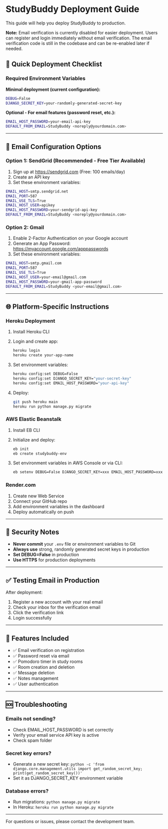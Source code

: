 # StudyBuddy Deployment Guide

This guide will help you deploy StudyBuddy to production.

**Note:** Email verification is currently disabled for easier deployment. Users can register and login immediately without email verification. The email verification code is still in the codebase and can be re-enabled later if needed.

## 🚀 Quick Deployment Checklist

### Required Environment Variables

**Minimal deployment (current configuration):**

```bash
DEBUG=False
DJANGO_SECRET_KEY=your-randomly-generated-secret-key
```

**Optional - For email features (password reset, etc.):**

```bash
EMAIL_HOST_PASSWORD=your-email-api-key
DEFAULT_FROM_EMAIL=StudyBuddy <noreply@yourdomain.com>
```

---

## 📧 Email Configuration Options

### Option 1: SendGrid (Recommended - Free Tier Available)

1. Sign up at https://sendgrid.com (Free: 100 emails/day)
2. Create an API key
3. Set these environment variables:

```bash
EMAIL_HOST=smtp.sendgrid.net
EMAIL_PORT=587
EMAIL_USE_TLS=True
EMAIL_HOST_USER=apikey
EMAIL_HOST_PASSWORD=your-sendgrid-api-key
DEFAULT_FROM_EMAIL=StudyBuddy <noreply@yourdomain.com>
```

### Option 2: Gmail

1. Enable 2-Factor Authentication on your Google account
2. Generate an App Password: https://myaccount.google.com/apppasswords
3. Set these environment variables:

```bash
EMAIL_HOST=smtp.gmail.com
EMAIL_PORT=587
EMAIL_USE_TLS=True
EMAIL_HOST_USER=your-email@gmail.com
EMAIL_HOST_PASSWORD=your-gmail-app-password
DEFAULT_FROM_EMAIL=StudyBuddy <your-email@gmail.com>
```

---

## 🌐 Platform-Specific Instructions

### Heroku Deployment

1. Install Heroku CLI
2. Login and create app:
   ```bash
   heroku login
   heroku create your-app-name
   ```

3. Set environment variables:
   ```bash
   heroku config:set DEBUG=False
   heroku config:set DJANGO_SECRET_KEY="your-secret-key"
   heroku config:set EMAIL_HOST_PASSWORD="your-api-key"
   ```

4. Deploy:
   ```bash
   git push heroku main
   heroku run python manage.py migrate
   ```

### AWS Elastic Beanstalk

1. Install EB CLI
2. Initialize and deploy:
   ```bash
   eb init
   eb create studybuddy-env
   ```

3. Set environment variables in AWS Console or via CLI:
   ```bash
   eb setenv DEBUG=False DJANGO_SECRET_KEY=xxx EMAIL_HOST_PASSWORD=xxx
   ```

### Render.com

1. Create new Web Service
2. Connect your GitHub repo
3. Add environment variables in the dashboard
4. Deploy automatically on push

---

## 🔐 Security Notes

- **Never commit** your `.env` file or environment variables to Git
- **Always use** strong, randomly generated secret keys in production
- **Set DEBUG=False** in production
- **Use HTTPS** for production deployments

---

## ✅ Testing Email in Production

After deployment:

1. Register a new account with your real email
2. Check your inbox for the verification email
3. Click the verification link
4. Login successfully

---

## 📝 Features Included

- ✅ Email verification on registration
- ✅ Password reset via email
- ✅ Pomodoro timer in study rooms
- ✅ Room creation and deletion
- ✅ Message deletion
- ✅ Notes management
- ✅ User authentication

---

## 🆘 Troubleshooting

### Emails not sending?
- Check EMAIL_HOST_PASSWORD is set correctly
- Verify your email service API key is active
- Check spam folder

### Secret key errors?
- Generate a new secret key: `python -c 'from django.core.management.utils import get_random_secret_key; print(get_random_secret_key())'`
- Set it as DJANGO_SECRET_KEY environment variable

### Database errors?
- Run migrations: `python manage.py migrate`
- In Heroku: `heroku run python manage.py migrate`

---

For questions or issues, please contact the development team.

